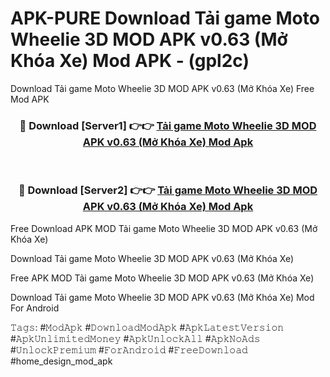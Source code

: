 # APK-PURE Download Tải game Moto Wheelie 3D MOD APK v0.63 (Mở Khóa Xe) Mod APK - (gpl2c)
Download Tải game Moto Wheelie 3D MOD APK v0.63 (Mở Khóa Xe) Free Mod APK

<div align="center">
<h3>🔴 Download [Server1] 👉👉 <a href="https://apk-comot.site?title=Tải_game_Moto_Wheelie_3D_MOD_APK_v0.63_(Mở_Khóa_Xe)">Tải game Moto Wheelie 3D MOD APK v0.63 (Mở Khóa Xe) Mod Apk</a></h3><br>

<h3>🔴 Download [Server2] 👉👉 <a href="https://apk-comot.site?title=Tải_game_Moto_Wheelie_3D_MOD_APK_v0.63_(Mở_Khóa_Xe)">Tải game Moto Wheelie 3D MOD APK v0.63 (Mở Khóa Xe) Mod Apk</a></h3>
</div>


Free Download APK MOD Tải game Moto Wheelie 3D MOD APK v0.63 (Mở Khóa Xe)

Download Tải game Moto Wheelie 3D MOD APK v0.63 (Mở Khóa Xe) 

Free APK MOD Tải game Moto Wheelie 3D MOD APK v0.63 (Mở Khóa Xe) 

Download Tải game Moto Wheelie 3D MOD APK v0.63 (Mở Khóa Xe) Mod For Android

𝚃𝚊𝚐𝚜: #𝙼𝚘𝚍𝙰𝚙𝚔 #𝙳𝚘𝚠𝚗𝚕𝚘𝚊𝚍𝙼𝚘𝚍𝙰𝚙𝚔 #𝙰𝚙𝚔𝙻𝚊𝚝𝚎𝚜𝚝𝚅𝚎𝚛𝚜𝚒𝚘𝚗 #𝙰𝚙𝚔𝚄𝚗𝚕𝚒𝚖𝚒𝚝𝚎𝚍𝙼𝚘𝚗𝚎𝚢 #𝙰𝚙𝚔𝚄𝚗𝚕𝚘𝚌𝚔𝙰𝚕𝚕 #𝙰𝚙𝚔𝙽𝚘𝙰𝚍𝚜 #𝚄𝚗𝚕𝚘𝚌𝚔𝙿𝚛𝚎𝚖𝚒𝚞𝚖 #𝙵𝚘𝚛𝙰𝚗𝚍𝚛𝚘𝚒𝚍 #𝙵𝚛𝚎𝚎𝙳𝚘𝚠𝚗𝚕𝚘𝚊𝚍 #home_design_mod_apk
